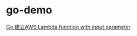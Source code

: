 # go-demo
[Go 建立AWS Lambda function with input parameter](https://matthung0807.blogspot.com/2023/09/go-create-aws-lambda-function-with-input-parameter.html)
